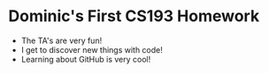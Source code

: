 # Dominic's First CS193 Homework

- The TA's are very fun!
- I get to discover new things with code!
- Learning about GitHub is very cool!
